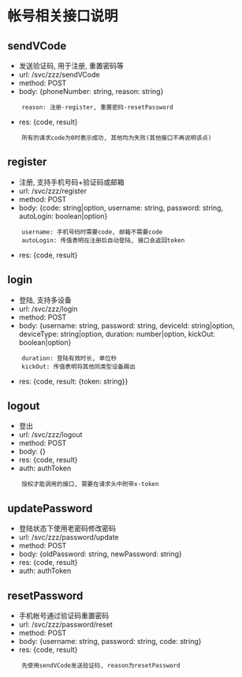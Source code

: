 # 帐号相关接口说明

## sendVCode
* 发送验证码, 用于注册, 重置密码等
* url: /svc/zzz/sendVCode
* method: POST
* body: {phoneNumber: string, reason: string}  
```
    reason: 注册-register, 重置密码-resetPassword
```
* res: {code, result}  
```
    所有的请求code为0时表示成功, 其他均为失败(其他接口不再说明该点)
```

## register
* 注册, 支持手机号码+验证码或邮箱
* url: /svc/zzz/register
* method: POST
* body: {code: string|option, username: string, password: string, autoLogin: boolean|option}  
```
    username: 手机号码时需要code, 邮箱不需要code  
    autoLogin: 传值表明在注册后自动登陆, 接口会返回token
```
* res: {code, result}

## login
* 登陆, 支持多设备
* url: /svc/zzz/login
* method: POST
* body: {username: string, password: string, deviceId: string|option, deviceType: string|option, duration: number|option, kickOut: boolean|option}  
```    
    duration: 登陆有效时长, 单位秒  
    kickOut: 传值表明将其他同类型设备踢出
```
* res: {code, result: {token: string}}

## logout
* 登出
* url: /svc/zzz/logout
* method: POST
* body: {}
* res: {code, result}
* auth: authToken  
```
    授权才能调用的接口, 需要在请求头中附带x-token
```

## updatePassword
* 登陆状态下使用老密码修改密码
* url: /svc/zzz/password/update
* method: POST
* body: {oldPassword: string, newPassword: string}
* res: {code, result}
* auth: authToken

## resetPassword
* 手机帐号通过验证码重置密码
* url: /svc/zzz/password/reset
* method: POST
* body: {username: string, password: string, code: string}
* res: {code, result}
```
    先使用sendVCode发送验证码, reason为resetPassword
```